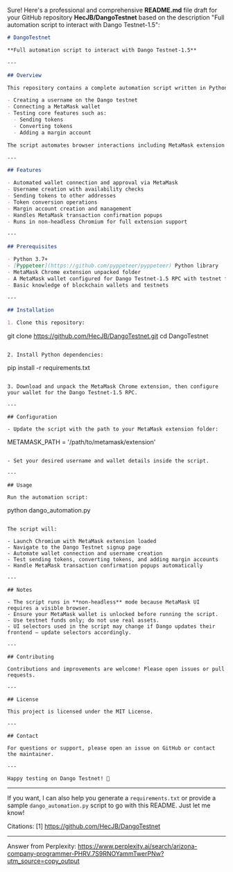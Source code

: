 Sure! Here's a professional and comprehensive **README.md** file draft for your GitHub repository **HecJB/DangoTestnet** based on the description "Full automation script to interact with Dango Testnet-1.5":

```markdown
# DangoTestnet

**Full automation script to interact with Dango Testnet-1.5**

---

## Overview

This repository contains a complete automation script written in Python using **Pyppeteer** to interact with the [Dango Testnet-1.5](http://test-portal.dango.exchange/signup). The script automates key user workflows including:

- Creating a username on the Dango testnet
- Connecting a MetaMask wallet
- Testing core features such as:
  - Sending tokens
  - Converting tokens
  - Adding a margin account

The script automates browser interactions including MetaMask extension popups to simulate a real user experience on the Dango decentralized exchange testnet.

---

## Features

- Automated wallet connection and approval via MetaMask
- Username creation with availability checks
- Sending tokens to other addresses
- Token conversion operations
- Margin account creation and management
- Handles MetaMask transaction confirmation popups
- Runs in non-headless Chromium for full extension support

---

## Prerequisites

- Python 3.7+
- [Pyppeteer](https://github.com/pyppeteer/pyppeteer) Python library
- MetaMask Chrome extension unpacked folder
- A MetaMask wallet configured for Dango Testnet-1.5 RPC with testnet funds
- Basic knowledge of blockchain wallets and testnets

---

## Installation

1. Clone this repository:

```
git clone https://github.com/HecJB/DangoTestnet.git
cd DangoTestnet
```

2. Install Python dependencies:

```
pip install -r requirements.txt
```

3. Download and unpack the MetaMask Chrome extension, then configure your wallet for the Dango Testnet-1.5 RPC.

---

## Configuration

- Update the script with the path to your MetaMask extension folder:

```
METAMASK_PATH = '/path/to/metamask/extension'
```

- Set your desired username and wallet details inside the script.

---

## Usage

Run the automation script:

```
python dango_automation.py
```

The script will:

- Launch Chromium with MetaMask extension loaded
- Navigate to the Dango Testnet signup page
- Automate wallet connection and username creation
- Test sending tokens, converting tokens, and adding margin accounts
- Handle MetaMask transaction confirmation popups automatically

---

## Notes

- The script runs in **non-headless** mode because MetaMask UI requires a visible browser.
- Ensure your MetaMask wallet is unlocked before running the script.
- Use testnet funds only; do not use real assets.
- UI selectors used in the script may change if Dango updates their frontend — update selectors accordingly.

---

## Contributing

Contributions and improvements are welcome! Please open issues or pull requests.

---

## License

This project is licensed under the MIT License.

---

## Contact

For questions or support, please open an issue on GitHub or contact the maintainer.

---

Happy testing on Dango Testnet! 🚀
```

---

If you want, I can also help you generate a `requirements.txt` or provide a sample `dango_automation.py` script to go with this README. Just let me know!

Citations:
[1] https://github.com/HecJB/DangoTestnet

---
Answer from Perplexity: https://www.perplexity.ai/search/arizona-company-programmer-PHRV.7S9RNOYammTwerPNw?utm_source=copy_output
